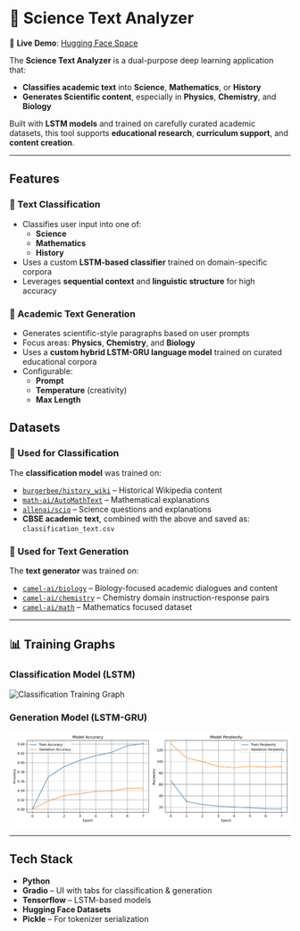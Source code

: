 # 📘 Science Text Analyzer

🔗 **Live Demo**: [Hugging Face Space](https://huggingface.co/spaces/nnsohamnn/Classification.Text_Gen)

The **Science Text Analyzer** is a dual-purpose deep learning application that:

-  **Classifies academic text** into **Science**, **Mathematics**, or **History**
-  **Generates Scientific content**, especially in **Physics**, **Chemistry**, and **Biology**

Built with **LSTM models** and trained on carefully curated academic datasets, this tool supports **educational research**, **curriculum support**, and **content creation**.

---

## Features

### 🔹 Text Classification

- Classifies user input into one of:
  - **Science**
  - **Mathematics**
  - **History**
- Uses a custom **LSTM-based classifier** trained on domain-specific corpora
- Leverages **sequential context** and **linguistic structure** for high accuracy

### 🔹 Academic Text Generation

- Generates scientific-style paragraphs based on user prompts
- Focus areas: **Physics**, **Chemistry**, and **Biology**
- Uses a **custom hybrid LSTM-GRU language model** trained on curated educational corpora
- Configurable:
  - **Prompt**
  - **Temperature** (creativity)
  - **Max Length**

##  Datasets

### 🔸 Used for Classification

The **classification model** was trained on:

- [`burgerbee/history_wiki`](https://huggingface.co/datasets/burgerbee/history_wiki) – Historical Wikipedia content  
- [`math-ai/AutoMathText`](https://huggingface.co/datasets/math-ai/AutoMathText) – Mathematical explanations  
- [`allenai/sciq`](https://huggingface.co/datasets/allenai/sciq) – Science questions and explanations  
-  **CBSE academic text**, combined with the above and saved as: `classification_text.csv`

### 🔸 Used for Text Generation

The **text generator** was trained on:

- [`camel-ai/biology`](https://huggingface.co/datasets/camel-ai/biology) – Biology-focused academic dialogues and content  
- [`camel-ai/chemistry`](https://huggingface.co/datasets/camel-ai/chemistry) – Chemistry domain instruction-response pairs  
- [`camel-ai/math`](https://huggingface.co/datasets/camel-ai/chemistry) – Mathematics focused dataset

---

## 📊 Training Graphs

### Classification Model (LSTM)

![Classification Training Graph](path/to/classification_training_graph.png)

### Generation Model (LSTM-GRU)

![Generation Training Graph](generation_training_graph.png)

---

## Tech Stack

- **Python**
- **Gradio** – UI with tabs for classification & generation
- **Tensorflow** – LSTM-based models
- **Hugging Face Datasets**
- **Pickle** – For tokenizer serialization
